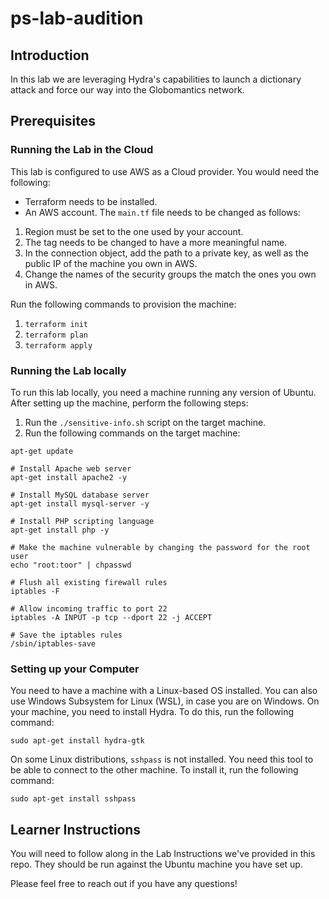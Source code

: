 # ps-lab-audition
## Introduction
In this lab we are leveraging Hydra's capabilities to launch a dictionary attack and force our way into the Globomantics network. 

## Prerequisites
### Running the Lab in the Cloud
This lab is configured to use AWS as a Cloud provider. You would need the following:
- Terraform needs to be installed.
- An AWS account.
The `main.tf` file needs to be changed as follows:
1. Region must be set to the one used by your account.
2. The tag needs to be changed to have a more meaningful name.
3. In the connection object, add the path to a private key, as well as the public IP of the machine you own in AWS.
4. Change the names of the security groups the match the ones you own in AWS.

Run the following commands to provision the machine:
1. `terraform init`
2. `terraform plan`
3. `terraform apply`

### Running the Lab locally
To run this lab locally, you need a machine running any version of Ubuntu. After setting up the machine, perform the following steps:
1. Run the `./sensitive-info.sh` script on the target machine.
2. Run the following commands on the target machine:
```
apt-get update

# Install Apache web server
apt-get install apache2 -y

# Install MySQL database server
apt-get install mysql-server -y

# Install PHP scripting language
apt-get install php -y

# Make the machine vulnerable by changing the password for the root user
echo "root:toor" | chpasswd

# Flush all existing firewall rules
iptables -F

# Allow incoming traffic to port 22
iptables -A INPUT -p tcp --dport 22 -j ACCEPT

# Save the iptables rules
/sbin/iptables-save
```
### Setting up your Computer
You need to have a machine with a Linux-based OS installed. You can also use Windows Subsystem for Linux (WSL), in case you are on Windows. On your machine, you need to install Hydra. To do this, run the following command:
```
sudo apt-get install hydra-gtk
```
On some Linux distributions, `sshpass` is not installed. You need this tool to be able to connect to the other machine. To install it, run the following command:
```
sudo apt-get install sshpass
```
## Learner Instructions
You will need to follow along in the Lab Instructions we've provided in this repo. They should be run against the Ubuntu machine you have set up.

Please feel free to reach out if you have any questions!